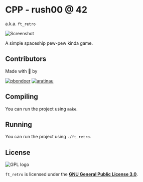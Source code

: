 # CPP - rush00 @ 42

a.k.a. `ft_retro`

![Screenshot](https://uplr.it/ca485.png)

A simple spaceship pew-pew kinda game.

## Contributors

Made with 💖 by

[![pbondoer](https://github.com/pbondoer.png?size=40 "pbondoer")](https://github.com/pbondoer)
[![aratinau](https://github.com/aratinau.png?size=40 "aratinau")](https://github.com/aratinau)

## Compiling

You can run the project using `make`.

## Running

You can run the project using `./ft_retro`.

## License

![GPL logo](https://www.gnu.org/graphics/gplv3-127x51.png "GNU General Public License")

`ft_retro` is licensed under the [**GNU General Public License
3.0**](LICENSE).

